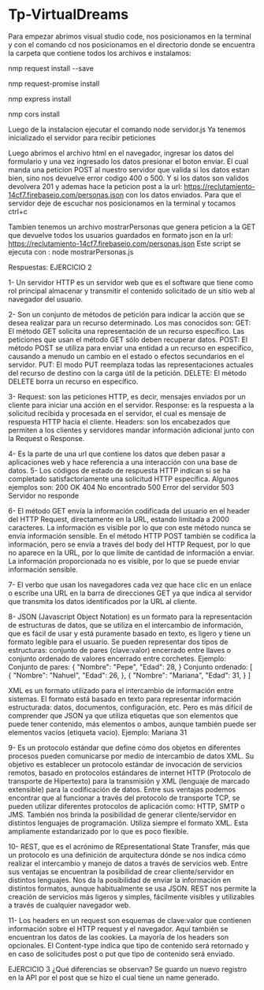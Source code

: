 # Tp-VirtualDreams

Para empezar abrimos visual studio code, nos posicionamos en la terminal y con el comando cd nos posicionamos en el directorio donde se encuentra la carpeta que 
contiene todos los archivos e instalamos:

nmp request install --save

nmp request-promise install

nmp express install

nmp cors install 

Luego de la instalacion ejecutar el comando
node servidor.js
Ya tenemos inicializado el servidor para recibir peticiones

Luego abrimos el archivo html en el navegador, ingresar los datos del formulario y una vez ingresado los datos presionar el boton enviar.
El cual manda una peticion POST al nuestro servidor que valida si los datos estan bien, sino nos devuelve error codigo 400 o 500.
Y si los datos son validos devolvera 201 y ademas hace la peticion post a la url: https://reclutamiento-14cf7.firebaseio.com/personas.json 
con los datos enviados.
Para que el servidor deje de escuchar nos posicionamos en la terminal y tocamos ctrl+c

Tambien tenemos un archivo mostrarPersonas que genera peticion a la GET que devuelve todos los usuarios guardados en formato json en la url: 
https://reclutamiento-14cf7.firebaseio.com/personas.json
Este script se ejecuta con : node mostrarPersonas.js

Respuestas:
EJERCICIO 2


1-	Un servidor HTTP es un servidor web que es el software que tiene como rol principal almacenar y transmitir el contenido solicitado de un sitio web al navegador del usuario.


2-	Son un conjunto de métodos de petición para indicar la acción que se desea realizar para un recurso determinado. Los mas conocidos son: 
GET: El método GET solicita una representación de un recurso específico. Las peticiones que usan el método GET sólo deben recuperar datos.
POST: El método POST se utiliza para enviar una entidad a un recurso en específico, causando a menudo un cambio en el estado o efectos secundarios en el servidor.
PUT: El modo PUT reemplaza todas las representaciones actuales del recurso de destino con la carga útil de la petición.
DELETE: El método DELETE borra un recurso en específico.

3-	Request: son las peticiones HTTP, es decir, mensajes enviados por un cliente para iniciar una acción en el servidor.
Response: es la respuesta a la solicitud recibida y procesada en el servidor, el cual es mensaje de respuesta HTTP hacia el cliente.
Headers: son los encabezados que permiten a los clientes y servidores mandar información adicional junto con la Request o Response.

4-	 Es la parte de una url que contiene los datos que deben pasar a aplicaciones web y hace referencia a una interacción con una base de datos.
5-	Los códigos de estado de respuesta HTTP indican si se ha completado satisfactoriamente una solicitud HTTP específica.
Algunos ejemplos son:
200	OK
404	No encontrado
500	Error del servidor
503	Servidor no responde

6-	El método GET envía la información codificada del usuario en el header del HTTP Request, directamente en la URL, estando limitada a 2000 caracteres. La información es visible por lo que con este método nunca se envía información sensible.
En el método HTTP POST también se codifica la información, pero se envía a través del body del HTTP Request, por lo que no aparece en la URL, por lo que límite de cantidad de información a enviar. La información proporcionada no es visible, por lo que se puede enviar información sensible.


7-	El verbo que usan los navegadores cada vez que hace clic en un enlace o escribe una URL en la barra de direcciones GET ya que indica al servidor que transmita los datos identificados por la URL al cliente.


8-	JSON (Javascript Object Notation) es un formato para la representación de estructuras de datos, que se utiliza en el intercambio de información, que es fácil de usar y está puramente basado en texto, es ligero y tiene un formato legible para el usuario. Se pueden representar dos tipos de estructuras: conjunto de pares (clave:valor) encerrado entre llaves o conjunto ordenado de valores encerrado entre corchetes.
Ejemplo:
Conjunto de pares:
{
    "Nombre": "Pepe",
    "Edad": 28,
}
Conjunto ordenado:
[
        {
        "Nombre": "Nahuel",
        "Edad": 26,
        },
        {
        "Nombre": "Mariana",
        "Edad": 31,
        }
    ]

XML es un formato utilizado para el intercambio de información entre sistemas. El formato está basado en texto para representar información estructurada: datos, documentos, configuración, etc. Pero es más difícil de comprender que JSON ya que utiliza etiquetas que son elementos que puede tener contenido, más elementos o ambos, aunque también puede ser elementos vacíos (etiqueta vacio).
Ejemplo:
<usuario tipo="A">
    		<nombre>Mariana</nombre>
 <edad>31</edad>
<vacio></vacio>
             </usuario>


9-	Es un protocolo estándar que define cómo dos objetos en diferentes procesos pueden comunicarse por medio de intercambio de datos XML. Su objetivo es establecer un protocolo estándar de invocación de servicios remotos, basado en protocolos estándares de internet HTTP (Protocolo de transporte de Hipertexto) para la transmisión y XML (lenguaje de marcado extensible) para la codificación de datos. 
Entre sus ventajas podemos encontrar que al funcionar a través del protocolo de transporte TCP, se pueden utilizar diferentes protocolos de aplicación como: HTTP, SMTP o JMS. También nos brinda la posibilidad de generar cliente/servidor en distintos lenguajes de programación. Utiliza siempre el formato XML. Esta ampliamente estandarizado por lo que es poco flexible.


10-	 REST, que es el acrónimo de REpresentational State Transfer, más que un protocolo es una definición de arquitectura dónde se nos indica cómo realizar el intercambio y manejo de datos a través de servicios web. Entre sus ventajas se encuentran la posibilidad de crear cliente/servidor en distintos lenguajes. Nos da la posibilidad de enviar la información en distintos formatos, aunque habitualmente se usa JSON. REST nos permite la creación de servicios más ligeros y simples, fácilmente visibles y utilizables a través de cualquier navegador web.


11-	Los headers en un request son esquemas de clave:valor que contienen información sobre el HTTP request y el navegador. Aquí también se encuentran los datos de las cookies. La mayoría de los headers son opcionales.
El Content-type indica que tipo de contenido será retornado y en caso de solicitudes post o put que tipo de contenido será enviado.

EJERCICIO 3
¿Qué diferencias se observan?
Se guardo un nuevo registro en la API por el post que se hizo el cual tiene un name generado.




